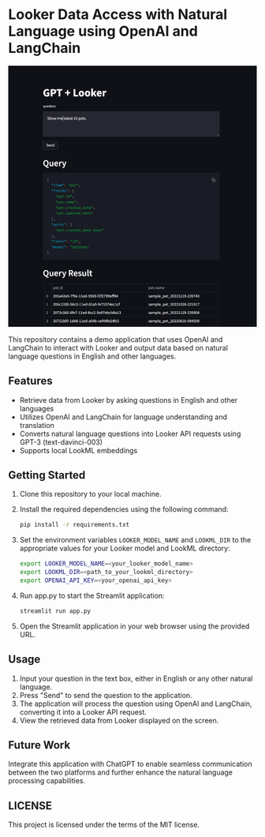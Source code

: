 # Looker Data Access with Natural Language using OpenAI and LangChain

![Demo App](images/demo.png)

This repository contains a demo application that uses OpenAI and LangChain to interact with Looker and output data based on natural language questions in English and other languages.

## Features

- Retrieve data from Looker by asking questions in English and other languages
- Utilizes OpenAI and LangChain for language understanding and translation
- Converts natural language questions into Looker API requests using GPT-3 (text-davinci-003)
- Supports local LookML embeddings

## Getting Started

1. Clone this repository to your local machine.
1. Install the required dependencies using the following command:

    ```bash
    pip install -r requirements.txt
    ```

1. Set the environment variables `LOOKER_MODEL_NAME` and `LOOKML_DIR` to the appropriate values for your Looker model and LookML directory:

    ```bash
    export LOOKER_MODEL_NAME=<your_looker_model_name>
    export LOOKML_DIR=<path_to_your_lookml_directory>
    export OPENAI_API_KEY=<your_openai_api_key>
    ```

1. Run app.py to start the Streamlit application:

    ```bash
    streamlit run app.py
    ```

1. Open the Streamlit application in your web browser using the provided URL.

## Usage

1. Input your question in the text box, either in English or any other natural language.
1. Press "Send" to send the question to the application.
1. The application will process the question using OpenAI and LangChain, converting it into a Looker API request.
1. View the retrieved data from Looker displayed on the screen.

## Future Work

Integrate this application with ChatGPT to enable seamless communication between the two platforms and further enhance the natural language processing capabilities.

## LICENSE

This project is licensed under the terms of the MIT license.
